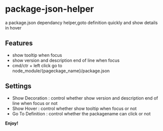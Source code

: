 # package-json-helper 

a package.json dependancy helper,goto definition quickly and show details in hover

## Features
 *  show tooltip when focus
 *  show version and description end of line when focus
 *  cmd/ctr + left click go to node_module/{pageckage_name}/package.json 
  
## Settings

* Show Decoration : control whether  show version and description end of line when focus or not
* Show Hover : control whether  show tooltip when focus or not
* Go To Definition : control  whether the packagename can click or not
 
**Enjoy!**
